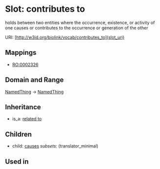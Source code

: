 # Slot: contributes to


holds between two entities where the occurrence, existence, or activity of one causes or contributes to the occurrence or generation of the other

URI: [http://w3id.org/biolink/vocab/contributes_to](slot_uri)
## Mappings

 * [RO:0002326](http://purl.obolibrary.org/obo/RO_0002326)
## Domain and Range

[NamedThing](NamedThing.md) -> [NamedThing](NamedThing.md)
## Inheritance

 *  is_a: [related to](related_to.md)
## Children

 *  child: [causes](causes.md) *subsets*: (translator_minimal)
## Used in

